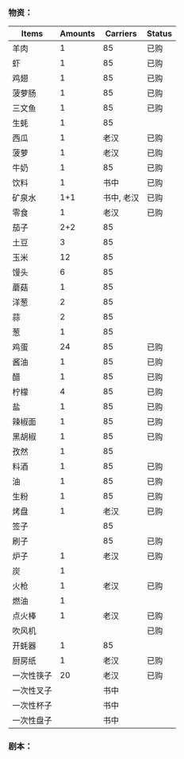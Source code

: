 ### 物资：

|Items|Amounts|Carriers|Status|
|---|---|---|---|
|羊肉|1|85|已购|
|虾|1|85|已购|
|鸡翅|1|85|已购|
|菠萝肠|1|85|已购|
|三文鱼|1|85|已购|
|生蚝|1|85||
|西瓜|1|老汉|已购|
|菠萝|1|老汉|已购|
|牛奶|1|85|已购|
|饮料|1|书中|已购|
|矿泉水|1+1|书中, 老汉|已购|
|零食|1|老汉|已购|
|茄子|2+2|85||
|土豆|3|85||
|玉米|12|85||
|馒头|6|85||
|蘑菇|1|85||
|洋葱|2|85||
|蒜|2|85||
|葱|1|85||
|鸡蛋|24|85|已购|
|酱油|1|85|已购|
|醋|1|85|已购|
|柠檬|4|85|已购|
|盐|1|85|已购|
|辣椒面|1|85|已购|
|黑胡椒|1|85|已购|
|孜然|1|85||
|料酒|1|85|已购|
|油|1|85|已购|
|生粉|1|85|已购|
|烤盘|1|老汉|已购|
|签子||85||
|刷子||85|已购|
|炉子|1|老汉|已购|
|炭|1|||
|火枪|1|老汉|已购|
|燃油|1|||
|点火棒|1|老汉|已购|
|吹风机|||已购|
|开蚝器|1|85||
|厨房纸|1|老汉|已购|
|一次性筷子|20|老汉|已购|
|一次性叉子||书中||
|一次性杯子||书中||
|一次性盘子||书中||

### 剧本：
